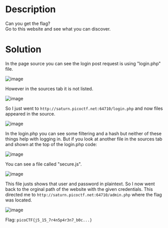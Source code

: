# Description

Can you get the flag? <br>
Go to this website and see what you can discover.

# Solution

In the page source you can see the login post request is using "login.php" file.

![image](https://user-images.githubusercontent.com/91398631/236641131-c25a1d48-46df-4fc1-9b47-aa0381a7737d.png)

However in the sources tab it is not listed.

![image](https://user-images.githubusercontent.com/91398631/236641149-04d5daea-c0e8-4bf0-b1d1-33266d9069d5.png)

So I just went to ```http://saturn.picoctf.net:64710/login.php``` and now files appeared in the source.

![image](https://user-images.githubusercontent.com/91398631/236641170-f16f2655-12df-43a7-93d5-5bebee028e5c.png)

In the login.php you can see some filtering and a hash but neither of these things help with logging in. But if you look at another file in the sources tab and shown at the top of the login.php code:

![image](https://user-images.githubusercontent.com/91398631/236641220-a7a330a7-bc05-4f0e-bebf-de03b3888156.png)

You can see a file called "secure.js".

![image](https://user-images.githubusercontent.com/91398631/236641230-5bed6648-c150-4dc9-b4fa-ea1b4693398c.png)

This file justs shows that user and password in plaintext. So I now went back to the orginal path of the website with the given credentials. This directed me to ```http://saturn.picoctf.net:64710/admin.php``` where the flag was located.

![image](https://user-images.githubusercontent.com/91398631/236641256-0d86040f-4c94-4845-af5d-a1dd78d99e13.png)

Flag: ```picoCTF{j5_15_7r4n5p4r3n7_b0c...}```
